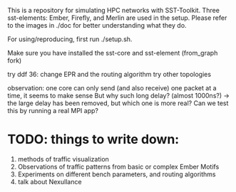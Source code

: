 This is a repository for simulating HPC networks with SST-Toolkit.
Three sst-elements: Ember, Firefly, and Merlin are used in the setup. Please refer to the images in ./doc for better understanding what they do.

For using/reproducing, first run ./setup.sh.

Make sure you have installed the sst-core and sst-element (from_graph fork)


<!-- TODOs:  -->

try ddf 36: change EPR and the routing algorithm
try other topologies

observation: one core can only send (and also receive) one packet at a time, it seems to make sense
But why such long delay? (almost 1000ns?)  -> the large delay has been removed, but which one is more real? Can we test this by running a real MPI app?

# TODO: things to write down:
1. methods of traffic visualization
2. Observations of traffic patterns from basic or complex Ember Motifs
3. Experiments on different bench parameters, and routing algorithms
4. talk about Nexullance